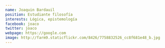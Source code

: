 ```yaml
---
name: Joaquin Bardauil
position: Estudiante filosofía
interests: Lógica, epistemología
facebook: joaco
twitter: joaco
webpage: https://google.com
image: http://farm9.staticflickr.com/8426/7758832526_cc8f681e48_b.jpg
---
```

